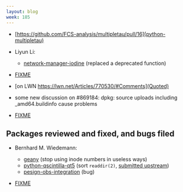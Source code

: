 ```yaml
---
layout: blog
week: 185
---
```


* [https://github.com/FCS-analysis/multipletau/pull/16](python-multipletau)

* Liyun Li:
   * [network-manager-iodine](https://gitlab.gnome.org/GNOME/network-manager-iodine/merge_requests/1) (replaced a deprecated function)

* [FIXME](http://lists.gnu.org/archive/html/info-mtools/2018-11/msg00000.html)

* [on LWN https://lwn.net/Articles/770530/#Comments](Quoted)

* some new discussion on #869184: dpkg: source uploads including _amd64.buildinfo cause problems


* [FIXME](https://bugs.debian.org/901473#33)


Packages reviewed and fixed, and bugs filed
-------------------------------------------

* Bernhard M. Wiedemann:
    * [geany](https://github.com/geany/geany/pull/1989) (stop using inode numbers in useless ways)
    * [python-qscintilla-qt5](https://build.opensuse.org/request/show/647086) (sort `readdir(2)`, [submitted upstream](https://www.riverbankcomputing.com/pipermail/qscintilla/2018-November/001349.html))
    * [pesign-obs-integration](https://bugzilla.opensuse.org/show_bug.cgi?id=1114605) (bug)

* [FIXME](https://github.com/FCS-analysis/multipletau/pull/16#issuecomment-437284262)
